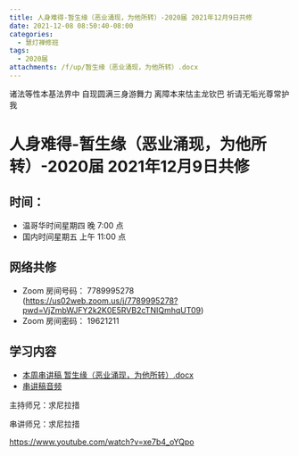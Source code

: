 ```yaml
---
title: 人身难得-暂生缘（恶业涌现，为他所转）-2020届 2021年12月9日共修
date: 2021-12-08 08:50:40-08:00
categories:
  - 慧灯禅修班
tags:
  - 2020届
attachments: /f/up/暂生缘（恶业涌现，为他所转）.docx
---
```

诸法等性本基法界中 自现圆满三身游舞力 
离障本来怙主龙钦巴 祈请无垢光尊常护我

# 人身难得-暂生缘（恶业涌现，为他所转）-2020届 2021年12月9日共修

## 时间：

* 温哥华时间星期四 晚 7:00 点
* 国内时间星期五 上午 11:00 点

## 网络共修

* Zoom 房间号码： 7789995278 (<https://us02web.zoom.us/j/7789995278?pwd=VjZmbWJFY2k2K0E5RVB2cTNIQmhqUT09>)
* Zoom 房间密码： 19621211

## 学习内容

* [本周串讲稿 暂生缘（恶业涌现，为他所转）.docx](http://huidengchanxiu.net/hdv/f/up/暂生缘（恶业涌现，为他所转）.docx)
* [串讲稿音频](http://huidengchanxiu.net/hdv/f/up/20211210_暂生缘（恶业涌现，为他所转）_求尼拉措.m4a)

主持师兄：求尼拉措

串讲师兄：求尼拉措

<https://www.youtube.com/watch?v=xe7b4_oYQpo>